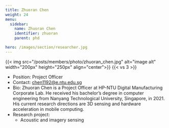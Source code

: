 ```yaml
---
title: Zhuoran Chen
weight: 24
menu:
  sidebar:
    name: Zhuoran Chen
    identifier: zhuoran
    parent: phd

hero: /images/section/researcher.jpg
---
```


{{< img src="/posts/members/photo/zhuoran_chen.jpg" alt="image alt" width="200px" height="250px" align="center">}}
{{< vs 3 >}}

- Position: Project Officer   
- Contact: chen1192@e.ntu.edu.sg
- Bio: Zhuoran Chen is a Project Officer at HP-NTU Digital Manufacturing Corporate Lab. He received his bachelor’s degree in computer engineering from Nanyang Technological University, Singapore, in 2021. His current research directions are 3D sensing and hardware acceleration in mobile computing.   
- Research project: 
    - Acoustic and imagery sensing
